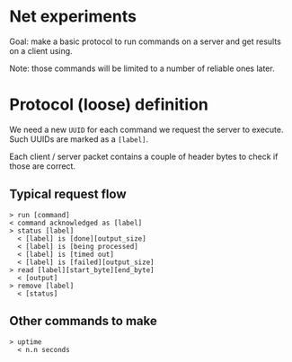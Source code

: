 # Net experiments
Goal: make a basic protocol to run commands on a server and get results
on a client using.

Note: those commands will be limited to a number of reliable ones later.

# Protocol (loose) definition

We need a new `UUID` for each command we request the server to execute.
Such UUIDs are marked as a `[label]`.

Each client / server packet contains a couple of header bytes to check if
those are correct.

## Typical request flow

    > run [command]
    < command acknowledged as [label]
    > status [label]
      < [label] is [done][output_size]
      < [label] is [being processed]
      < [label] is [timed out]
      < [label] is [failed][output_size]
    > read [label][start_byte][end_byte]
      < [output]
    > remove [label]
      < [status]

## Other commands to make

    > uptime
      < n.n seconds
